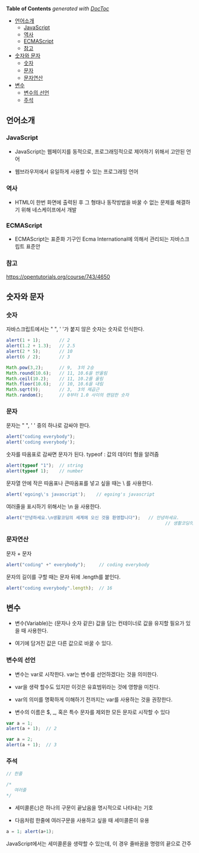 <!-- START doctoc generated TOC please keep comment here to allow auto update -->
<!-- DON'T EDIT THIS SECTION, INSTEAD RE-RUN doctoc TO UPDATE -->
**Table of Contents**  *generated with [DocToc](https://github.com/thlorenz/doctoc)*

- [언어소개](#%EC%96%B8%EC%96%B4%EC%86%8C%EA%B0%9C)
  - [JavaScript](#javascript)
  - [역사](#%EC%97%AD%EC%82%AC)
  - [ECMAScript](#ecmascript)
  - [참고](#%EC%B0%B8%EA%B3%A0)
- [숫자와 문자](#%EC%88%AB%EC%9E%90%EC%99%80-%EB%AC%B8%EC%9E%90)
  - [숫자](#%EC%88%AB%EC%9E%90)
  - [문자](#%EB%AC%B8%EC%9E%90)
  - [문자연산](#%EB%AC%B8%EC%9E%90%EC%97%B0%EC%82%B0)
- [변수](#%EB%B3%80%EC%88%98)
  - [변수의 선언](#%EB%B3%80%EC%88%98%EC%9D%98-%EC%84%A0%EC%96%B8)
  - [주석](#%EC%A3%BC%EC%84%9D)

<!-- END doctoc generated TOC please keep comment here to allow auto update -->

## 언어소개

### JavaScript

* JavaScript는 웹페이지를 동적으로, 프로그래밍적으로 제어하기 위해서 고안된 언어

* 웹브라우저에서 유일하게 사용할 수 있는 프로그래밍 언어

### 역사

* HTML이 한번 화면에 출력된 후 그 형태나 동작방법을 바꿀 수 없는 문제를 해결하기 위해 네스케이프에서 개발

### ECMAScript

* ECMAScript는 표준화 기구인 Ecma International에 의해서 관리되는 자바스크립트 표준안

### 참고

https://opentutorials.org/course/743/4650

## 숫자와 문자

### 숫자

자바스크립트에서는 " ", ' '가 붙지 않은 숫자는 숫자로 인식한다.

```javascript
alert(1 + 1);       // 2
alert(1.2 + 1.3);   // 2.5
alert(2 * 5);       // 10
alert(6 / 2);       // 3
```

```javascript
Math.pow(3,2);      // 9,  3의 2승
Math.round(10.6);   // 11, 10.6을 반올림
Math.ceil(10.2);    // 11, 10.2를 올림
Math.floor(10.6);   // 10, 10.6을 내림
Math.sqrt(9);       // 3,  3의 제곱근
Math.random();      // 0부터 1.0 사이의 랜덤한 숫자
```

### 문자

문자는 " ", ' ' 중의 하나로 감싸야 한다.

```javascript
alert("coding everybody");
alert('coding everybody');
```

숫자를 따옴표로 감싸면 문자가 된다.
typeof : 값의 데이터 형을 알려줌

```javascript
alert(typeof "1");  // string
alert(typeof 1);    // number
```

문자열 안에 작은 따옴표나 큰따옴표를 넣고 싶을 때는 \ 를 사용한다.

```javascript
alert('egoing\'s javascript');    // egoing's javascript
```

여러줄을 표시하기 위해서는 \n 을 사용한다.

```javascript
alert("안녕하세요.\n생활코딩의 세계에 오신 것을 환영합니다");   // 안녕하세요.
                                                            // 생활코딩의 세계에 오신 것을 환영합니다
```

### 문자연산

문자 + 문자

```javascript
alert("coding" +" everybody");     // coding everybody
```

문자의 길이를 구할 때는 문자 뒤에 .length를 붙인다.

```javascript
alert("coding everybody".length);  // 16 
```

## 변수

* 변수(Variable)는 (문자나 숫자 같은) 값을 담는 컨테이너로 값을 유지할 필요가 있을 때 사용한다.

* 여기에 담겨진 값은 다른 값으로 바꿀 수 있다.

### 변수의 선언

* 변수는 var로 시작한다. var는 변수를 선언하겠다는 것을 의미한다.

* var을 생략 할수도 있지만 이것은 유효범위라는 것에 영향을 미친다.

* var의 의미를 명확하게 이해하기 전까지는 var를 사용하는 것을 권장한다.

* 변수의 이름은 $, _, 혹은 특수 문자를 제외한 모든 문자로 시작할 수 있다

```javascript
var a = 1;
alert(a + 1);  // 2

var a = 2;
alert(a + 1);  // 3
```

### 주석

```javascript
// 한줄

/*
   여러줄
*/
```

* 세미콜론(;)은 하나의 구문이 끝났음을 명시적으로 나타내는 기호

* 다음처럼 한줄에 여러구문을 사용하고 싶을 때 세미콜론이 유용

```javascript
a = 1; alert(a+1);
```

JavaScript에서는 세미콜론을 생략할 수 있는데, 이 경우 줄바꿈을 명령의 끝으로 간주


